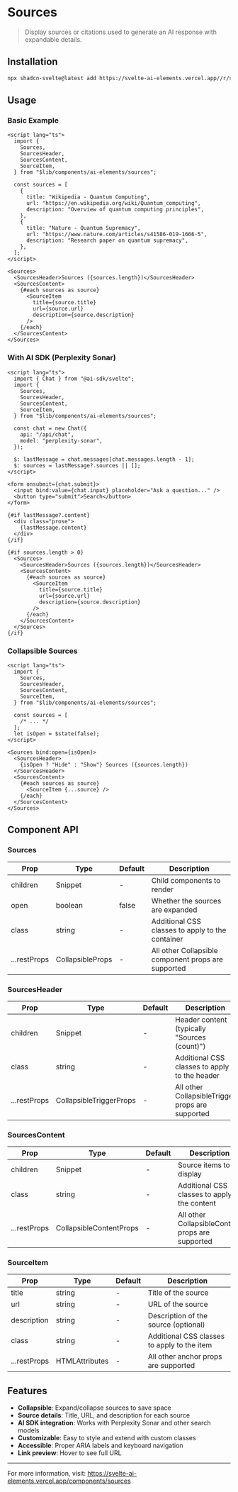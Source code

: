 # Sources

> Display sources or citations used to generate an AI response with expandable details.

## Installation

```bash
npx shadcn-svelte@latest add https://svelte-ai-elements.vercel.app//r/sources.json
```

## Usage

### Basic Example

```svelte
<script lang="ts">
  import {
    Sources,
    SourcesHeader,
    SourcesContent,
    SourceItem,
  } from "$lib/components/ai-elements/sources";

  const sources = [
    {
      title: "Wikipedia - Quantum Computing",
      url: "https://en.wikipedia.org/wiki/Quantum_computing",
      description: "Overview of quantum computing principles",
    },
    {
      title: "Nature - Quantum Supremacy",
      url: "https://www.nature.com/articles/s41586-019-1666-5",
      description: "Research paper on quantum supremacy",
    },
  ];
</script>

<Sources>
  <SourcesHeader>Sources ({sources.length})</SourcesHeader>
  <SourcesContent>
    {#each sources as source}
      <SourceItem
        title={source.title}
        url={source.url}
        description={source.description}
      />
    {/each}
  </SourcesContent>
</Sources>
```

### With AI SDK (Perplexity Sonar)

```svelte
<script lang="ts">
  import { Chat } from "@ai-sdk/svelte";
  import {
    Sources,
    SourcesHeader,
    SourcesContent,
    SourceItem,
  } from "$lib/components/ai-elements/sources";

  const chat = new Chat({
    api: "/api/chat",
    model: "perplexity-sonar",
  });

  $: lastMessage = chat.messages[chat.messages.length - 1];
  $: sources = lastMessage?.sources || [];
</script>

<form onsubmit={chat.submit}>
  <input bind:value={chat.input} placeholder="Ask a question..." />
  <button type="submit">Search</button>
</form>

{#if lastMessage?.content}
  <div class="prose">
    {lastMessage.content}
  </div>
{/if}

{#if sources.length > 0}
  <Sources>
    <SourcesHeader>Sources ({sources.length})</SourcesHeader>
    <SourcesContent>
      {#each sources as source}
        <SourceItem
          title={source.title}
          url={source.url}
          description={source.description}
        />
      {/each}
    </SourcesContent>
  </Sources>
{/if}
```

### Collapsible Sources

```svelte
<script lang="ts">
  import {
    Sources,
    SourcesHeader,
    SourcesContent,
    SourceItem,
  } from "$lib/components/ai-elements/sources";

  const sources = [
    /* ... */
  ];
  let isOpen = $state(false);
</script>

<Sources bind:open={isOpen}>
  <SourcesHeader>
    {isOpen ? "Hide" : "Show"} Sources ({sources.length})
  </SourcesHeader>
  <SourcesContent>
    {#each sources as source}
      <SourceItem {...source} />
    {/each}
  </SourcesContent>
</Sources>
```

## Component API

### Sources

| Prop         | Type             | Default | Description                                         |
| ------------ | ---------------- | ------- | --------------------------------------------------- |
| children     | Snippet          | -       | Child components to render                          |
| open         | boolean          | false   | Whether the sources are expanded                    |
| class        | string           | -       | Additional CSS classes to apply to the container    |
| ...restProps | CollapsibleProps | -       | All other Collapsible component props are supported |

### SourcesHeader

| Prop         | Type                    | Default | Description                                      |
| ------------ | ----------------------- | ------- | ------------------------------------------------ |
| children     | Snippet                 | -       | Header content (typically "Sources (count)")     |
| class        | string                  | -       | Additional CSS classes to apply to the header    |
| ...restProps | CollapsibleTriggerProps | -       | All other CollapsibleTrigger props are supported |

### SourcesContent

| Prop         | Type                    | Default | Description                                      |
| ------------ | ----------------------- | ------- | ------------------------------------------------ |
| children     | Snippet                 | -       | Source items to display                          |
| class        | string                  | -       | Additional CSS classes to apply to the content   |
| ...restProps | CollapsibleContentProps | -       | All other CollapsibleContent props are supported |

### SourceItem

| Prop         | Type                              | Default | Description                                 |
| ------------ | --------------------------------- | ------- | ------------------------------------------- |
| title        | string                            | -       | Title of the source                         |
| url          | string                            | -       | URL of the source                           |
| description  | string                            | -       | Description of the source (optional)        |
| class        | string                            | -       | Additional CSS classes to apply to the item |
| ...restProps | HTMLAttributes<HTMLAnchorElement> | -       | All other anchor props are supported        |

## Features

- **Collapsible**: Expand/collapse sources to save space
- **Source details**: Title, URL, and description for each source
- **AI SDK integration**: Works with Perplexity Sonar and other search models
- **Customizable**: Easy to style and extend with custom classes
- **Accessible**: Proper ARIA labels and keyboard navigation
- **Link preview**: Hover to see full URL

---

For more information, visit: https://svelte-ai-elements.vercel.app/components/sources
